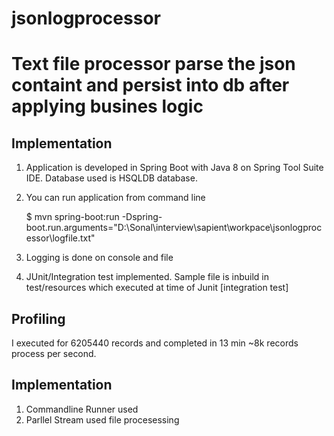 # jsonlogprocessor
# Text file processor parse the json containt and persist into db after applying busines logic 

## Implementation

1. Application is developed in Spring Boot with Java 8 on Spring Tool Suite IDE. Database used is HSQLDB database.

2. You can run application from command line

	$ mvn spring-boot:run -Dspring-boot.run.arguments="D:\\Sonal\\interview\\sapient\\workpace\\jsonlogprocessor\\logfile.txt"

3. Logging is done on console and file

5. JUnit/Integration test implemented. Sample file is inbuild in test/resources which executed at time of Junit [integration test]

## Profiling 

I executed for 6205440 records and completed in 13 min ~8k records process per second.

## Implementation

1. Commandline Runner used
2. Parllel Stream used file procesessing 





